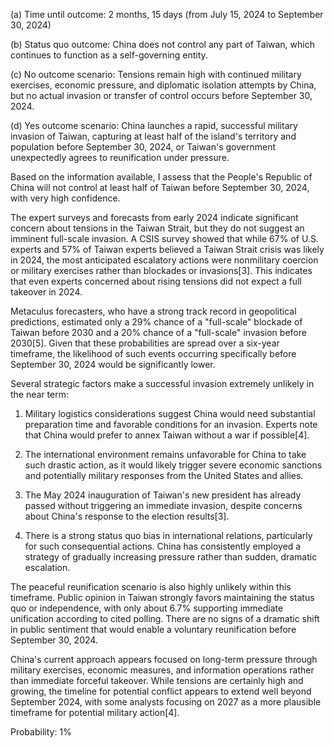 (a) Time until outcome: 2 months, 15 days (from July 15, 2024 to September 30, 2024)

(b) Status quo outcome: China does not control any part of Taiwan, which continues to function as a self-governing entity.

(c) No outcome scenario: Tensions remain high with continued military exercises, economic pressure, and diplomatic isolation attempts by China, but no actual invasion or transfer of control occurs before September 30, 2024.

(d) Yes outcome scenario: China launches a rapid, successful military invasion of Taiwan, capturing at least half of the island's territory and population before September 30, 2024, or Taiwan's government unexpectedly agrees to reunification under pressure.

Based on the information available, I assess that the People's Republic of China will not control at least half of Taiwan before September 30, 2024, with very high confidence.

The expert surveys and forecasts from early 2024 indicate significant concern about tensions in the Taiwan Strait, but they do not suggest an imminent full-scale invasion. A CSIS survey showed that while 67% of U.S. experts and 57% of Taiwan experts believed a Taiwan Strait crisis was likely in 2024, the most anticipated escalatory actions were nonmilitary coercion or military exercises rather than blockades or invasions[3]. This indicates that even experts concerned about rising tensions did not expect a full takeover in 2024.

Metaculus forecasters, who have a strong track record in geopolitical predictions, estimated only a 29% chance of a "full-scale" blockade of Taiwan before 2030 and a 20% chance of a "full-scale" invasion before 2030[5]. Given that these probabilities are spread over a six-year timeframe, the likelihood of such events occurring specifically before September 30, 2024 would be significantly lower.

Several strategic factors make a successful invasion extremely unlikely in the near term:

1. Military logistics considerations suggest China would need substantial preparation time and favorable conditions for an invasion. Experts note that China would prefer to annex Taiwan without a war if possible[4].

2. The international environment remains unfavorable for China to take such drastic action, as it would likely trigger severe economic sanctions and potentially military responses from the United States and allies.

3. The May 2024 inauguration of Taiwan's new president has already passed without triggering an immediate invasion, despite concerns about China's response to the election results[3].

4. There is a strong status quo bias in international relations, particularly for such consequential actions. China has consistently employed a strategy of gradually increasing pressure rather than sudden, dramatic escalation.

The peaceful reunification scenario is also highly unlikely within this timeframe. Public opinion in Taiwan strongly favors maintaining the status quo or independence, with only about 6.7% supporting immediate unification according to cited polling. There are no signs of a dramatic shift in public sentiment that would enable a voluntary reunification before September 30, 2024.

China's current approach appears focused on long-term pressure through military exercises, economic measures, and information operations rather than immediate forceful takeover. While tensions are certainly high and growing, the timeline for potential conflict appears to extend well beyond September 2024, with some analysts focusing on 2027 as a more plausible timeframe for potential military action[4].

Probability: 1%